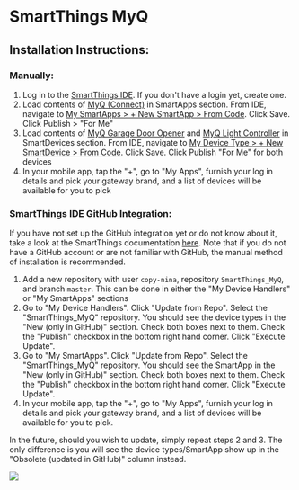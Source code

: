 # SmartThings MyQ

## Installation Instructions:

### Manually:
1. Log in to the <a href="https://graph.api.smartthings.com/ide/">SmartThings IDE</a>. If you don't have a login yet, create one.
2. Load contents of <a href="https://raw.githubusercontent.com/copy-ninja/SmartThings_MyQ/master/smartapps/copy-ninja/myq-connect.src/myq-connect.groovy">MyQ (Connect)</a> in SmartApps section. From IDE, navigate to <a href="https://graph.api.smartthings.com/ide/app/create#from-code">My SmartApps > + New SmartApp > From Code</a>. Click Save. Click Publish > "For Me"
3. Load contents of <a href="https://raw.githubusercontent.com/copy-ninja/SmartThings_MyQ/master/devicetypes/copy-ninja/myq-garage-door-opener.src/myq-garage-door-opener.groovy">MyQ Garage Door Opener</a> and <a href="https://raw.githubusercontent.com/copy-ninja/SmartThings_MyQ/master/devicetypes/copy-ninja/myq-light-controller.src/myq-light-controller.groovy">MyQ Light Controller</a> in SmartDevices section. From IDE, navigate to <a href="https://graph.api.smartthings.com/ide/device/create#from-code">My Device Type > + New SmartDevice > From Code</a>.  Click Save. Click Publish "For Me" for both devices
4. In your mobile app, tap the "+", go to "My Apps", furnish your log in details and pick your gateway brand, and a list of devices will be available for you to pick

### SmartThings IDE GitHub Integration:

If you have not set up the GitHub integration yet or do not know about it, take a look at the SmartThings documentation [here](http://docs.smartthings.com/en/latest/tools-and-ide/github-integration.html). Note that if you do not have a GitHub account or are not familiar with GitHub, the manual method of installation is recommended.

1. Add a new repository with user `copy-nina`, repository `SmartThings_MyQ`, and branch `master`. This can be done in either the "My Device Handlers" or "My SmartApps" sections
2. Go to "My Device Handlers". Click "Update from Repo". Select the "SmartThings_MyQ" repository. You should see the device types in the "New (only in GitHub)" section. Check both boxes next to them. Check the "Publish" checkbox in the bottom right hand corner. Click "Execute Update".
3. Go to "My SmartApps". Click "Update from Repo". Select the "SmartThings_MyQ" repository. You should see the SmartApp in the "New (only in GitHub)" section. Check both boxes next to them. Check the "Publish" checkbox in the bottom right hand corner. Click "Execute Update".
4. In your mobile app, tap the "+", go to "My Apps", furnish your log in details and pick your gateway brand, and a list of devices will be available for you to pick.

In the future, should you wish to update, simply repeat steps 2 and 3. The only difference is you will see the device types/SmartApp show up in the "Obsolete (updated in GitHub)" column instead.

[![](https://www.paypalobjects.com/en_US/i/btn/btn_donate_SM.gif)](https://www.paypal.com/cgi-bin/webscr?cmd=_donations&business=jasonmok83%40gmail%2ecom&lc=US&currency_code=USD&bn=PP%2dDonationsBF%3abtn_donate_SM%2egif%3aNonHosted)
